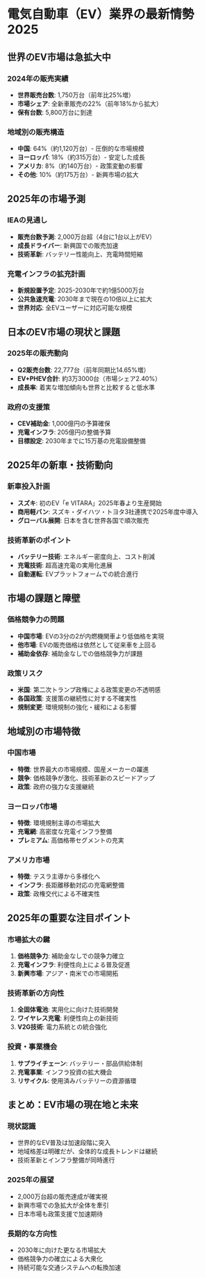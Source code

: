 # 電気自動車（EV）業界の最新情勢 2025

## 世界のEV市場は急拡大中

### 2024年の販売実績
- **世界販売台数**: 1,750万台（前年比25%増）
- **市場シェア**: 全新車販売の22%（前年18%から拡大）
- **保有台数**: 5,800万台に到達

### 地域別の販売構造
- **中国**: 64%（約1,120万台）- 圧倒的な市場規模
- **ヨーロッパ**: 18%（約315万台）- 安定した成長
- **アメリカ**: 8%（約140万台）- 政策変動の影響
- **その他**: 10%（約175万台）- 新興市場の拡大

## 2025年の市場予測

### IEAの見通し
- **販売台数予測**: 2,000万台超（4台に1台以上がEV）
- **成長ドライバー**: 新興国での販売加速
- **技術革新**: バッテリー性能向上、充電時間短縮

### 充電インフラの拡充計画
- **新規設置予定**: 2025-2030年で約1億5000万台
- **公共急速充電**: 2030年まで現在の10倍以上に拡大
- **世界対応**: 全EVユーザーに対応可能な規模

## 日本のEV市場の現状と課題

### 2025年の販売動向
- **Q2販売台数**: 22,777台（前年同期比14.65%増）
- **EV+PHEV合計**: 約3万3000台（市場シェア2.40%）
- **成長率**: 着実な増加傾向も世界と比較すると低水準

### 政府の支援策
- **CEV補助金**: 1,000億円の予算確保
- **充電インフラ**: 205億円の整備予算
- **目標設定**: 2030年までに15万基の充電設備整備

## 2025年の新車・技術動向

### 新車投入計画
- **スズキ**: 初のEV「e VITARA」2025年春より生産開始
- **商用軽バン**: スズキ・ダイハツ・トヨタ3社連携で2025年度中導入
- **グローバル展開**: 日本を含む世界各国で順次販売

### 技術革新のポイント
- **バッテリー技術**: エネルギー密度向上、コスト削減
- **充電技術**: 超高速充電の実用化進展
- **自動運転**: EVプラットフォームでの統合進行

## 市場の課題と障壁

### 価格競争力の問題
- **中国市場**: EVの3分の2が内燃機関車より低価格を実現
- **他市場**: EVの販売価格は依然として従来車を上回る
- **補助金依存**: 補助金なしでの価格競争力が課題

### 政策リスク
- **米国**: 第二次トランプ政権による政策変更の不透明感
- **各国政策**: 支援策の継続性に対する不確実性
- **規制変更**: 環境規制の強化・緩和による影響

## 地域別の市場特徴

### 中国市場
- **特徴**: 世界最大の市場規模、国産メーカーの躍進
- **競争**: 価格競争が激化、技術革新のスピードアップ
- **政策**: 政府の強力な支援継続

### ヨーロッパ市場
- **特徴**: 環境規制主導の市場拡大
- **充電網**: 高密度な充電インフラ整備
- **プレミアム**: 高価格帯セグメントの充実

### アメリカ市場
- **特徴**: テスラ主導から多様化へ
- **インフラ**: 長距離移動対応の充電網整備
- **政策**: 政権交代による不確実性

## 2025年の重要な注目ポイント

### 市場拡大の鍵
1. **価格競争力**: 補助金なしでの競争力確立
2. **充電インフラ**: 利便性向上による普及促進
3. **新興市場**: アジア・南米での市場開拓

### 技術革新の方向性
1. **全固体電池**: 実用化に向けた技術開発
2. **ワイヤレス充電**: 利便性向上の新技術
3. **V2G技術**: 電力系統との統合強化

### 投資・事業機会
1. **サプライチェーン**: バッテリー・部品供給体制
2. **充電事業**: インフラ投資の拡大機会
3. **リサイクル**: 使用済みバッテリーの資源循環

## まとめ：EV市場の現在地と未来

### 現状認識
- 世界的なEV普及は加速段階に突入
- 地域格差は明確だが、全体的な成長トレンドは継続
- 技術革新とインフラ整備が同時進行

### 2025年の展望
- 2,000万台超の販売達成が確実視
- 新興市場での急拡大が全体を牽引
- 日本市場も政策支援で加速期待

### 長期的な方向性
- 2030年に向けた更なる市場拡大
- 価格競争力の確立による大衆化
- 持続可能な交通システムへの転換加速